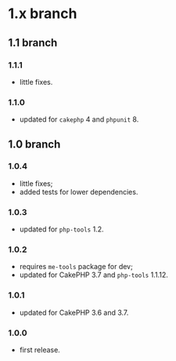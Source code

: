 # 1.x branch
## 1.1 branch
### 1.1.1
* little fixes.

### 1.1.0
* updated for `cakephp` 4 and `phpunit` 8.

## 1.0 branch
### 1.0.4
* little fixes;
* added tests for lower dependencies.

### 1.0.3
* updated for `php-tools` 1.2.

### 1.0.2
* requires `me-tools` package for dev;
* updated for CakePHP 3.7 and `php-tools` 1.1.12.

### 1.0.1
* updated for CakePHP 3.6 and 3.7.

### 1.0.0
* first release.

